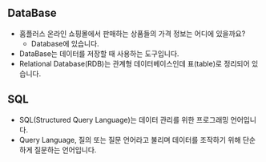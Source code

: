 ## DataBase

* 홈플러스 온라인 쇼핑몰에서 판매하는 상품들의 가격 정보는 어디에 있을까요?
  * Database에 있습니다.
* DataBase는 데이터를 저장할 때 사용하는 도구입니다. 
* Relational Database(RDB)는 관계형 데이터베이스인데 표(table)로 정리되어 있습니다.





## SQL

* SQL(Structured Query Language)는 데이터 관리를 위한 프로그래밍 언어입니다.
* Query Language, 질의 또는 질문 언어라고 불리며 데이터를 조작하기 위해 단순하게 질문하는 언어입니다.

